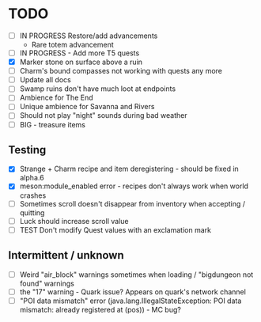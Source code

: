# TODO
- [ ] IN PROGRESS Restore/add advancements
    - Rare totem advancement
- [ ] IN PROGRESS - Add more T5 quests
- [x] Marker stone on surface above a ruin
- [ ] Charm's bound compasses not working with quests any more
- [ ] Update all docs
- [ ] Swamp ruins don't have much loot at endpoints
- [ ] Ambience for The End
- [ ] Unique ambience for Savanna and Rivers
- [ ] Should not play "night" sounds during bad weather
- [ ] BIG - treasure items

## Testing
- [x] Strange + Charm recipe and item deregistering - should be fixed in alpha.6
- [x] meson:module_enabled error - recipes don't always work when world crashes
- [ ] Sometimes scroll doesn't disappear from inventory when accepting / quitting
- [ ] Luck should increase scroll value
- [ ] TEST Don't modify Quest values with an exclamation mark

## Intermittent / unknown
- [ ] Weird "air_block" warnings sometimes when loading / "bigdungeon not found" warnings
- [ ] the "17" warning - Quark issue? Appears on quark's network channel
- [ ] "POI data mismatch" error (java.lang.IllegalStateException: POI data mismatch: already registered at (pos)) - MC bug?